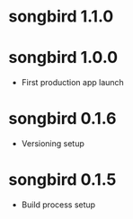 # songbird 1.1.0

# songbird 1.0.0

- First production app launch

# songbird 0.1.6

- Versioning setup


# songbird 0.1.5

- Build process setup
